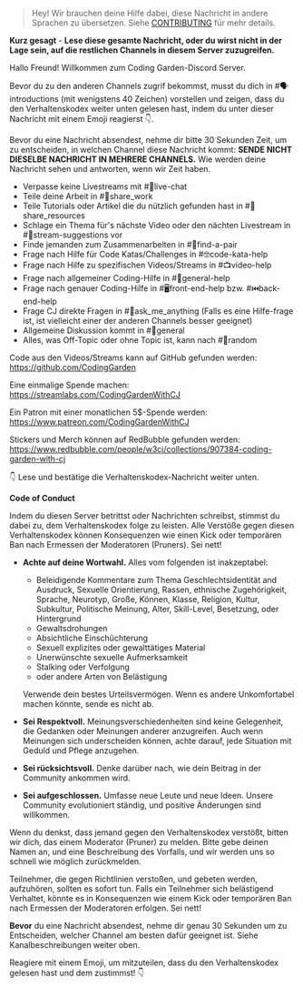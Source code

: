 >Hey! Wir brauchen deine Hilfe dabei, diese Nachricht in andere Sprachen zu übersetzen. Siehe [CONTRIBUTING](./CONTRIBUTING.md) für mehr details.

**Kurz gesagt** - **Lese diese gesamte Nachricht, oder du wirst nicht in der Lage sein, auf die restlichen Channels in diesem Server zuzugreifen.**

Hallo Freund! Willkommen zum Coding Garden-Discord Server.

Bevor du zu den anderen Channels zugrif bekommst, musst du dich in #🗣introductions (mit wenigstens 40 Zeichen) vorstellen und zeigen, dass du den Verhaltenskodex weiter unten gelesen hast, indem du unter dieser Nachricht mit einem Emoji reagierst 👇.

Bevor du eine Nachricht absendest, nehme dir bitte 30 Sekunden Zeit, um zu entscheiden, in welchen Channel diese Nachricht kommt:
**SENDE NICHT DIESELBE NACHRICHT IN MEHRERE CHANNELS.** Wie werden deine Nachricht sehen und antworten, wenn wir Zeit haben.

* Verpasse keine Livestreams mit #🔴live-chat 
* Teile deine Arbeit in #🎨share_work 
* Teile Tutorials oder Artikel die du nützlich gefunden hast in #📖share_resources 
* Schlage ein Thema für's nächste Video oder den nächten Livestream in #💭stream-suggestions vor 
* Finde jemanden zum Zusammenarbeiten in #👫find-a-pair 
* Frage nach Hilfe für Code Katas/Challenges in #🤓code-kata-help 
* Frage nach Hilfe zu spezifischen Videos/Streams in #📺video-help 
* Frage nach allgemeiner Coding-Hilfe in #🌈general-help 
* Frage nach genauer Coding-Hilfe in #🖥front-end-help bzw. #⏮back-end-help 
* Frage CJ direkte Fragen in #🤔ask_me_anything (Falls es eine Hilfe-frage ist, ist vielleicht einer der anderen Channels besser geeignet)
* Allgemeine Diskussion kommt in #💬general  
* Alles, was Off-Topic oder ohne Topic ist, kann nach #🎲random 

Code aus den Videos/Streams kann auf GitHub gefunden werden: <https://github.com/CodingGarden>

Eine einmalige Spende machen: <https://streamlabs.com/CodingGardenWithCJ>

Ein Patron mit einer monatlichen 5$-Spende werden: <https://www.patreon.com/CodingGardenWithCJ>

Stickers und Merch können auf RedBubble gefunden werden: <https://www.redbubble.com/people/w3cj/collections/907384-coding-garden-with-cj>

👇 Lese und bestätige die Verhaltenskodex-Nachricht weiter unten.

**Code of Conduct**

Indem du diesen Server betrittst oder Nachrichten schreibst, stimmst du dabei zu, dem Verhaltenskodex folge zu leisten. Alle Verstöße gegen diesen Verhaltenskodex können Konsequenzen wie einen Kick oder temporären Ban nach Ermessen der Moderatoren (Pruners). Sei nett!

* **Achte auf deine Wortwahl.** Alles vom folgenden ist inakzeptabel: 
  * Beleidigende Kommentare zum Thema Geschlechtsidentität and Ausdruck, Sexuelle Orientierung, Rassen, ethnische Zugehörigkeit, Sprache, Neurotyp, Große, Können, Klasse, Religion, Kultur, Subkultur, Politische Meinung, Alter, Skill-Level, Besetzung, oder Hintergrund
  * Gewaltsdrohungen
  * Absichtliche Einschüchterung
  * Sexuell explizites oder gewalttätiges Material
  * Unerwünschte sexuelle Aufmerksamkeit
  * Stalking oder Verfolgung
  * oder andere Arten von Belästigung

  Verwende dein bestes Urteilsvermögen. Wenn es andere Unkomfortabel machen könnte, sende es nicht ab.

* **Sei Respektvoll.** Meinungsverschiedenheiten sind keine Gelegenheit, die Gedanken oder Meinungen anderer anzugreifen. Auch wenn Meinungen sich underscheiden können, achte darauf, jede Situation mit Geduld und Pflege anzugehen. 
* **Sei rücksichtsvoll.** Denke darüber nach, wie dein Beitrag in der Community ankommen wird. 
* **Sei aufgeschlossen.** Umfasse neue Leute und neue Ideen. Unsere Community evolutioniert ständig, und positive Änderungen sind willkommen.

Wenn du denkst, dass jemand gegen den Verhaltenskodex verstößt, bitten wir dich, das einem Moderator (Pruner) zu melden. Bitte gebe deinen Namen an, und eine Beschreibung des Vorfalls, und wir werden uns so schnell wie möglich zurückmelden.

Teilnehmer, die gegen Richtlinien verstoßen, und gebeten werden, aufzuhören, sollten es sofort tun. Falls ein Teilnehmer sich belästigend Verhaltet, könnte es in Konsequenzen wie einem Kick oder temporären Ban nach Ermessen der Moderatoren erfolgen. Sei nett!

**Bevor** du eine Nachricht absendest, nehme dir genau 30 Sekunden um zu Entscheiden, welcher Channel am besten dafür geeignet ist. Siehe Kanalbeschreibungen weiter oben.

Reagiere mit einem Emoji, um mitzuteilen, dass du den Verhaltenskodex gelesen hast und dem zustimmst! 👇
